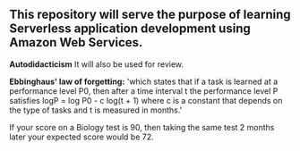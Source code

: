 ## This repository will serve the purpose of learning Serverless application development using Amazon Web Services.
**Autodidacticism** It will also be used for review.

**Ebbinghaus' law of forgetting:**
'which states that if a task is learned at a performance level P0, then after a time interval t the performance level P satisfies
                                                       logP = log P0 - c log(t + 1)
where c is a constant that depends on the type of tasks and t is measured in months.'

If your score on a Biology test is 90, then taking the same test 2 months later your expected score would be 72.